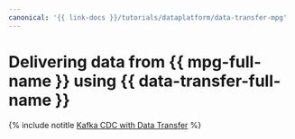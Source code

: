 ```yaml
---
canonical: '{{ link-docs }}/tutorials/dataplatform/data-transfer-mpg'
---
```


# Delivering data from {{ mpg-full-name }} using {{ data-transfer-full-name }}

{% include notitle [Kafka CDC with Data Transfer](../../../_tutorials/dataplatform/data-transfer-mpg.md) %}
